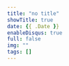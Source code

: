 ```yaml
---
title: "no title"
showTitle: true
date: {{ .Date }}
enableDisqus: true
full: false
img: ""
tags: []
---
```

